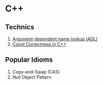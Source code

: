 # C++

## Technics

1. [Argument-dependent name lookup (ADL)](http://en.wikipedia.org/wiki/Argument-dependent_name_lookup)
2. [Const Correctness in C++](http://www.possibility.com/Cpp/const.html)

## Popular Idioms

1. Copy-and-Swap (CAS)
2. Null Object Pattern
